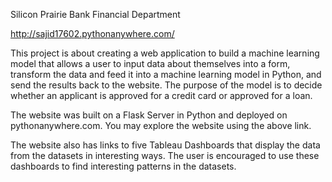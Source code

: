 Silicon Prairie Bank Financial Department

http://sajid17602.pythonanywhere.com/

This project is about creating a web application to build a machine learning model that allows a user to input data about themselves
into a form, transform the data and feed it into a machine learning model in Python, and send the results back to the website. The purpose 
of the model is to decide whether an applicant is approved for a credit card or approved for a loan. 

The website was built on a Flask Server in Python and deployed on pythonanywhere.com. You may explore the website using the above link.

The website also has links to five Tableau Dashboards that display the data from the datasets in interesting ways. The user is encouraged to 
use these dashboards to find interesting patterns in the datasets.